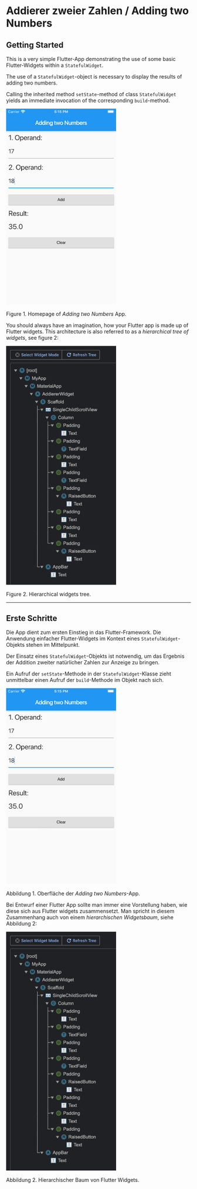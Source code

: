 # Addierer zweier Zahlen / Adding two Numbers

## Getting Started

This is a very simple Flutter-App demonstrating the use of some basic Flutter-Widgets within a `StatefulWidget`.

The use of a `StatefulWidget`-object is necessary to display the results of adding two numbers.

Calling the inherited method `setState`-method of class `StatefulWidget` yields an immediate invocation of the corresponding `build`-method.

<img src="assets/adder_screenshot.png" width="300">

Figure 1. Homepage of *Adding two Numbers* App.

You should always have an imagination, how your Flutter app is made up of Flutter widgets. This architecture is also referred to as a *hierarchical tree of widgets*, see figure 2:

<img src="assets/dev_tools_screenshot.png" width="300">

Figure 2. Hierarchical widgets tree.


***

## Erste Schritte

Die App dient zum ersten Einstieg in das Flutter-Framework. Die Anwendung einfacher Flutter-Widgets im Kontext eines `StatefulWidget`-Objekts stehen im Mittelpunkt.

Der Einsatz eines `StatefulWidget`-Objekts ist notwendig, um das Ergebnis der Addition zweiter natürlicher Zahlen zur Anzeige zu bringen.

Ein Aufruf der `setState`-Methode in der `StatefulWidget`-Klasse zieht unmittelbar einen Aufruf der `build`-Methode im Objekt nach sich.


<img src="assets/adder_screenshot.png" width="300">

Abbildung 1. Oberfläche der *Adding two Numbers*-App.

Bei Entwurf einer Flutter App sollte man immer eine Vorstellung haben, wie diese sich aus Flutter widgets zusammensetzt. Man spricht in diesem Zusammenhang
auch von einem *hierarchischen Widgetsbaum*, siehe Abbildung 2:

<img src="assets/dev_tools_screenshot.png" width="300">

Abbildung 2. Hierarchischer Baum von Flutter Widgets.
